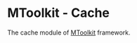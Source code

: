 MToolkit - Cache
==================

The cache module of [MToolkit](https://github.com/mtoolkit/mtoolkit) framework.
